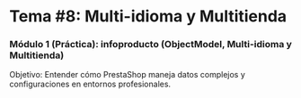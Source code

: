 # Tema #8: Multi-idioma y Multitienda

### Módulo 1 (Práctica): infoproducto (ObjectModel, Multi-idioma y Multitienda)

Objetivo: Entender cómo PrestaShop maneja datos complejos y configuraciones en entornos profesionales.
